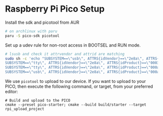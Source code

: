 # Raspberry Pi Pico Setup

Install the sdk and picotool from AUR

```bash
# on archlinux with paru
paru -S pico-sdk picotool
```

Set up a udev rule for non-root access in BOOTSEL and RUN mode.

```bash
# lsusb and check it attrvendor and attrid are matching
sudo sh -c 'echo "SUBSYSTEM==\"usb\", ATTRS{idVendor}==\"2e8a\", ATTRS{idProduct}==\"0003\", MODE=\"0666\"
SUBSYSTEM==\"tty\", ATTRS{idVendor}==\"2e8a\", ATTRS{idProduct}==\"0003\", MODE=\"0666\"
SUBSYSTEM==\"tty\", ATTRS{idVendor}==\"2e8a\", ATTRS{idProduct}==\"000a\", MODE=\"0666\"
SUBSYSTEM==\"usb\", ATTRS{idVendor}==\"2e8a\", ATTRS{idProduct}==\"000a\", MODE=\"0666\"" > /etc/udev/rules.d/11-pico.rules'
```

We use `picotool` to upload to our device. If you want to upload to your
PICO, then execute the following command, or target, from your preferred
editor:

```
# Build and upload to the PICO
cmake --preset pico-starter; cmake --build build/starter --target rpi_upload_project
```

